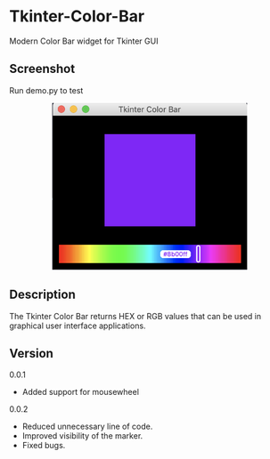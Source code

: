 # Tkinter-Color-Bar
Modern Color Bar widget for Tkinter GUI 

## Screenshot
Run demo.py to test 
<p align="center">
  <img src="https://github.com/Saadmairaj/Tkinter-Color-Bar/blob/master/Screenshot.png" width="350" height="300">
</p>

## Description
The Tkinter Color Bar returns HEX or RGB values that can be used in graphical user interface applications.

## Version
  0.0.1
  * Added support for mousewheel
  
  0.0.2
  * Reduced unnecessary line of code.
  * Improved visibility of the marker.
  * Fixed bugs.
  
